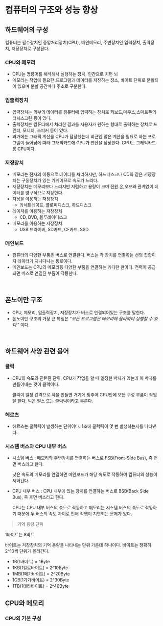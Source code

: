 # 컴퓨터의 구조와 성능 향상

## 하드웨어의 구성

컴퓨터는 필수장치인 중앙처리장치(CPU), 메인메모리, 주변장치인 입력장치, 출력장치, 저장장치로 구성된다.

### CPU와 메모리

- CPU는 명령어를 해석해서 실행하는 장치, 인간으로 치면 뇌
- 메모리는 작업에 필요한 프로그램과 데이터를 저장하는 장소, 바이트 단위로 분할되어 있으며 분할 공간마다 주소로 구분한다.

### 입출력장치

- 입력장치는 외부의 데이터를 컴퓨터에 입력하는 장치로 키보드,마우스,스마트폰의 터치스크린 등이 있다.
- 출력장치는 컴퓨터에서 처리한 결과를 사용자가 원하는 형태로 출력하는 장치로 프린터, 모니터, 스피커 등이 있다.
- 과거에는 그래픽 계산을 CPU가 담당했는데 최근엔 많은 계산을 필요로 하는 프로그램이 늘어남에 따라 그래픽카드에 GPU가 연산을 담당한다. GPU는 그래픽카드용 CPU이다.

### 저장장치

- 메모리는 전자의 이동으로 데이터를 처리하지만, 하드디스크나 CD와 같은 저장장치는 구동장치가 있는 기계이므로 속도가 느리다.
- 저장장치는 메모리보다 느리지만 저렴하고 용량이 크며 전원 온,오프와 관계없이 데이터를 영구적으로 저장한다.
- 자성을 이용하는 저장장치
  - 카세트테이프, 플로피디스크, 하드디스크
- 레이저를 이용하는 저장장치
  - CD, DVD, 블루레이디스크
- 메모리를 이용하는 저장장치
  - USB 드라이버, SD카드, CF카드, SSD

### 메인보드

- 컴퓨터의 다양한 부품은 버스로 연결된다. 버스는 각 장치를 연결하는 선의 집합이자 데이터가 지나다니는 통로이다.
- 메인보드는 CPU와 메모리등 다양한 부품을 연결하는 커다란 판이다. 전력이 공급되면 버스로 연결된 부품이 작동한다.

<br/>

## 폰노이만 구조

- CPU, 메모리, 입출력장치, 저장장치가 버스로 연결되어있는 구조를 말한다.
- 폰노이만 구조의 가장 큰 특징은 _"모든 프로그램은 메모리에 올라와야 실행할 수 있다."_ 이다.

<br/>

## 하드웨어 사양 관련 용어

### 클럭

- CPU의 속도와 관련된 단위, CPU가 작업을 할 때 일정한 박자가 있는데 이 박자를 만들어내는 것이 클럭이다.

  클럭이 일정 간격으로 틱을 만들면 거기에 맞추어 CPU안에 모든 구성 부품이 작업을 한다. 틱은 펄스 또는 클럭틱이라고 부른다.

### 헤르츠

- 헤르츠는 클럭틱이 발생하는 단위이다. 1초에 클럭틱이 몇 번 발생하는지를 나타낸다.

### 시스템 버스와 CPU 내부 버스

- 시스템 버스 : 메모리와 주변장치를 연결하는 버스로 FSB(Front-Side Bus), 즉 전면 버스라고 한다.

  낮은 속도의 메모리를 연결하면 메인보드가 해당 속도로 작동하여 컴퓨터의 성능이 저하된다.

- CPU 내부 버스 : CPU 내부에 있는 장치를 연결하는 버스로 BSB(Back Side Bus), 즉 후면 버스라고 한다.

  CPU는 CPU 내부 버스의 속도로 작동하고 메모리는 시스템 버스의 속도로 작동하기 때문에 두 버스의 속도 차이로 인해 작엽이 지연되는 문제가 있다.

> 기억 용량 단위

1바이트는 8비트

바이트는 저장장치의 기억 용량을 나타내는 단위 가운데 하나이다. 바이트는 정확히 2^10씩 단위가 올라간다.

- 1B(1바이트) = 1Byte
- 1KB(1킬로바이트) = 2^10Byte
- 1MB(1메가바이트) = 2^20Byte
- 1GB(1기가바이트) = 2^30Byte
- 1TB(1테라바이트) = 2^40Byte

## CPU와 메모리

### CPU의 기본 구성
